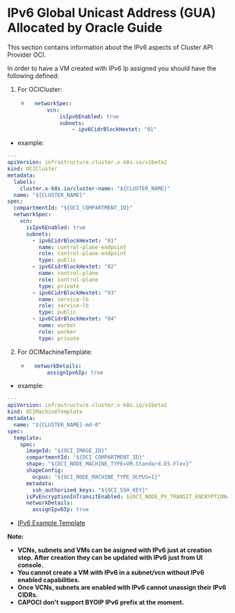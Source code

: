 # IPv6 Global Unicast Address (GUA) Allocated by Oracle Guide

This section contains information about the IPv6 aspects of Cluster API Provider OCI.

In order to have a VM created with IPv6 Ip assigned you should have the following defined:
1. For OCICluster:
    - ``` yaml 
        networkSpec:
            vcn:
                isIpv6Enabled: true
                subnets:
                    - ipv6CidrBlockHextet: "01"
      ```
* example:
```yaml
---
apiVersion: infrastructure.cluster.x-k8s.io/v1beta2
kind: OCICluster
metadata:
  labels:
    cluster.x-k8s.io/cluster-name: "${CLUSTER_NAME}"
  name: "${CLUSTER_NAME}"
spec:
  compartmentId: "${OCI_COMPARTMENT_ID}"
  networkSpec:
    vcn:
      isIpv6Enabled: true
      subnets:
        - ipv6CidrBlockHextet: "01"
          name: control-plane-endpoint
          role: control-plane-endpoint
          type: public
        - ipv6CidrBlockHextet: "02"
          name: control-plane
          role: control-plane
          type: private
        - ipv6CidrBlockHextet: "03"
          name: service-lb
          role: service-lb
          type: public
        - ipv6CidrBlockHextet: "04"
          name: worker
          role: worker
          type: private
```

2. For OCIMachineTemplate:
    - ``` yaml 
        networkDetails:
            assignIpv6Ip: true
      ```

* example: 
```yaml
---
apiVersion: infrastructure.cluster.x-k8s.io/v1beta2
kind: OCIMachineTemplate
metadata:
  name: "${CLUSTER_NAME}-md-0"
spec:
  template:
    spec:
      imageId: "${OCI_IMAGE_ID}"
      compartmentId: "${OCI_COMPARTMENT_ID}"
      shape: "${OCI_NODE_MACHINE_TYPE=VM.Standard.E5.Flex}"
      shapeConfig:
        ocpus: "${OCI_NODE_MACHINE_TYPE_OCPUS=1}"
      metadata:
        ssh_authorized_keys: "${OCI_SSH_KEY}"
      isPvEncryptionInTransitEnabled: ${OCI_NODE_PV_TRANSIT_ENCRYPTION=true}
      networkDetails:
        assignIpv6Ip: true
```

- [IPv6 Example Template](../../../templates/cluster-template-with-ipv6.yaml)


**Note:**
- **VCNs, subnets and VMs can be asigned with IPv6 just at creation step. After creation they can be updated with IPv6 just from UI console.**
- **You cannot create a VM with IPv6 in a subnet/vcn without IPv6 enabled capabilities.**
- **Once VCNs, subnets are enabled with IPv6 cannot unassign their IPv6 CIDRs.**
- **CAPOCI don't support BYOIP IPv6 prefix at the moment.**
